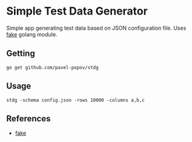 # Simple Test Data Generator

Simple app generating test data based on JSON configuration file. Uses [fake]
golang module.

## Getting

    go get github.com/pavel-popov/stdg

## Usage

    stdg -schema config.json -rows 10000 -columns a,b,c


## References

* [fake]


[fake]: https://github.com/icrowley/fake
